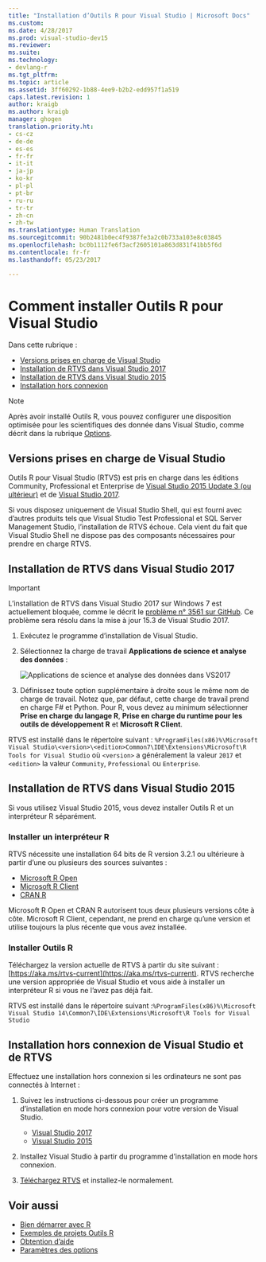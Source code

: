 ```yaml
---
title: "Installation d’Outils R pour Visual Studio | Microsoft Docs"
ms.custom: 
ms.date: 4/28/2017
ms.prod: visual-studio-dev15
ms.reviewer: 
ms.suite: 
ms.technology:
- devlang-r
ms.tgt_pltfrm: 
ms.topic: article
ms.assetid: 3ff60292-1b88-4ee9-b2b2-edd957f1a519
caps.latest.revision: 1
author: kraigb
ms.author: kraigb
manager: ghogen
translation.priority.ht:
- cs-cz
- de-de
- es-es
- fr-fr
- it-it
- ja-jp
- ko-kr
- pl-pl
- pt-br
- ru-ru
- tr-tr
- zh-cn
- zh-tw
ms.translationtype: Human Translation
ms.sourcegitcommit: 90b2481b0ec4f9387fe3a2c0b733a103e8c03845
ms.openlocfilehash: bc0b1112fe6f3acf2605101a863d831f41bb5f6d
ms.contentlocale: fr-fr
ms.lasthandoff: 05/23/2017

---
```


# <a name="how-to-install-r-tools-for-visual-studio"></a>Comment installer Outils R pour Visual Studio

Dans cette rubrique :

- [Versions prises en charge de Visual Studio](#supported-versions-of-visual-studio)
- [Installation de RTVS dans Visual Studio 2017](#installing-rtvs-in-visual-studio-2017)
- [Installation de RTVS dans Visual Studio 2015](#installing-rtvs-in-visual-studio-2015)
- [Installation hors connexion](#offline-installation-of-visual-studio-and-rtvs)

> [!Note]
> Après avoir installé Outils R, vous pouvez configurer une disposition optimisée pour les scientifiques des donnée dans Visual Studio, comme décrit dans la rubrique [Options](options.md#data-scientist-layout).

## <a name="supported-versions-of-visual-studio"></a>Versions prises en charge de Visual Studio

Outils R pour Visual Studio (RTVS) est pris en charge dans les éditions Community, Professional et Enterprise de [Visual Studio 2015 Update 3 (ou ultérieur)](http://go.microsoft.com/fwlink/?LinkId=691129) et de [Visual Studio 2017](https://www.visualstudio.com/downloads/). 

Si vous disposez uniquement de Visual Studio Shell, qui est fourni avec d’autres produits tels que Visual Studio Test Professional et SQL Server Management Studio, l’installation de RTVS échoue. Cela vient du fait que Visual Studio Shell ne dispose pas des composants nécessaires pour prendre en charge RTVS.


## <a name="installing-rtvs-in-visual-studio-2017"></a>Installation de RTVS dans Visual Studio 2017

> [!Important]
> L’installation de RTVS dans Visual Studio 2017 sur Windows 7 est actuellement bloquée, comme le décrit le [problème n° 3561 sur GitHub](https://github.com/Microsoft/RTVS/issues/3561). Ce problème sera résolu dans la mise à jour 15.3 de Visual Studio 2017.

1. Exécutez le programme d’installation de Visual Studio.
2. Sélectionnez la charge de travail **Applications de science et analyse des données** :

    ![Applications de science et analyse des données dans VS2017](media/installation-data-science-workload.png)

3. Définissez toute option supplémentaire à droite sous le même nom de charge de travail. Notez que, par défaut, cette charge de travail prend en charge F# et Python. Pour R, vous devez au minimum sélectionner **Prise en charge du langage R**, **Prise en charge du runtime pour les outils de développement R** et **Microsoft R Client**.

RTVS est installé dans le répertoire suivant : `%ProgramFiles(x86)%\Microsoft Visual Studio\<version>\<edition>Common7\IDE\Extensions\Microsoft\R Tools for Visual Studio` où `<version>` a généralement la valeur `2017` et `<edition>` la valeur `Community`, `Professional` ou `Enterprise`.

## <a name="installing-rtvs-in-visual-studio-2015"></a>Installation de RTVS dans Visual Studio 2015

Si vous utilisez Visual Studio 2015, vous devez installer Outils R et un interpréteur R séparément.

### <a name="install-an-r-interpreter"></a>Installer un interpréteur R

RTVS nécessite une installation 64 bits de R version 3.2.1 ou ultérieure à partir d’une ou plusieurs des sources suivantes :

* [Microsoft R Open](https://mran.microsoft.com/download/)
* [Microsoft R Client](https://msdn.microsoft.com/microsoft-r/r-client-get-started)
* [CRAN R](https://cran.r-project.org/bin/windows/base/)

Microsoft R Open et CRAN R autorisent tous deux plusieurs versions côte à côte. Microsoft R Client, cependant, ne prend en charge qu’une version et utilise toujours la plus récente que vous avez installée.

### <a name="install-the-r-tools"></a>Installer Outils R

Téléchargez la version actuelle de RTVS à partir du site suivant : [https://aka.ms/rtvs-current](https://aka.ms/rtvs-current). RTVS recherche une version appropriée de Visual Studio et vous aide à installer un interpréteur R si vous ne l’avez pas déjà fait.

RTVS est installé dans le répertoire suivant :`%ProgramFiles(x86)%\Microsoft Visual Studio 14\Common7\IDE\Extensions\Microsoft\R Tools for Visual Studio`

## <a name="offline-installation-of-visual-studio-and-rtvs"></a>Installation hors connexion de Visual Studio et de RTVS

Effectuez une installation hors connexion si les ordinateurs ne sont pas connectés à Internet :

1. Suivez les instructions ci-dessous pour créer un programme d’installation en mode hors connexion pour votre version de Visual Studio. 

    - [Visual Studio 2017](../install/create-an-offline-installation-of-visual-studio.md)
    - [Visual Studio 2015](https://msdn.microsoft.com/library/mt706497.aspx)

1. Installez Visual Studio à partir du programme d’installation en mode hors connexion.
1. [Téléchargez RTVS](https://aka.ms/rtvs-current) et installez-le normalement.

## <a name="see-also"></a>Voir aussi

- [Bien démarrer avec R](getting-started-with-r.md)
- [Exemples de projets Outils R](getting-started-samples.md)
- [Obtention d’aide](getting-started-help.md)
- [Paramètres des options](options.md)

